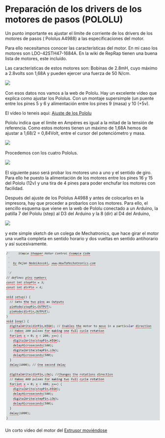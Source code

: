 # Preparación de los drivers de los motores de pasos (POLOLU)

Un punto importante es ajustar el límite de corriente de los drivers de los motores de pasos ( Pololus A4988) a las especificaciones del motor.

Para ello necesitamos conocer las características del motor. En mi caso los motores son LDO-42STH47-1684A.  En la wiki de RepRap tienen una buena lista de motores, este incluído. 

Las características de estos motores son:
Bobinas de 2.8mH, cuyo máximo a 2.8volts son 1,68A y pueden ejercer una fuerza de 50 N/cm.

![](https://lh3.googleusercontent.com/qr4t-L3AWtl8G_hmP9-kXqJKfQMWhdqTP8Oa5_8hupCPA4Be2AA8sIU95Xg1wSP19MOeyCEf3Q=w1920-h1080-rw-no)

Con esos datos nos vamos a la web de Pololu. Hay un excelente vídeo que explica como ajustar los Pololus. Con un montaje supersimple (un puente entre los pines 5 y 6 y alimentación entre los pines 9 (masa) y 10 (+5v). 

El vídeo lo teneis aqui: [Ajuste de los Pololu](https://youtu.be/89BHS9hfSUk)

Pololu indica que el límite en Ampéres es igual a la mitad de la tensión de referencia. Como estos motores tienen un máximo de 1,68A  hemos de ajustar a 1,68/2 = 0,84Volt, entre el cursor del potenciómetro y masa.

![](https://lh3.googleusercontent.com/XTFNK3M4FGyngFdwKZ8Om9xFXkI5M2AK5_oRgX0AgBvIMADgMwSWUzcjlaW_72Uzb7wwWMN_jw=w1920-h1080-rw-no)

Procedemos con los cuatro Pololus.

![](https://lh3.googleusercontent.com/qTjQybk1dDO1Nm8Tb4jGq746WLkbPeck6mLu7OlxGuC7ykmX4XOZ72xc1jdYvHSzUUEtDkZNlA=w1920-h1080-rw-no)

 El siguiente paso será probar los motores uno a uno y el sentido de giro. Para ello he puesto la alimentación de los motores entre los pines 16 y 15 del Pololu (12v) y una tira de 4 pines para poder enchufar los motores con facilidad.
 
Después del ajuste de los Pololus A4988 y antes de colocarlos en la impresora, hay que  proceder a probarlos con los motores.
Para ello, el sencillo esquema que viene en la web de Pololu conectado a un Arduino, la patilla 7 del Pololu (step) al D3 del Arduino y la 8 (dir) al D4 del Arduino, 

![](https://a.pololu-files.com/picture/0J3360.600.png?d94ef1356fab28463db67ff0619afadf)

y este simple sketch de un colega de Mechatronics, que hace girar el motor una vuelta completa en sentido horario y dos vueltas en sentido antihorario y así sucesivamente.

![](p.png)

Un corto video del motor del  [Extrusor moviéndose](https://youtu.be/0IE1dXPrINE)